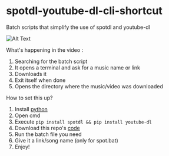 # spotdl-youtube-dl-cli-shortcut
Batch scripts that simplify the use of spotdl and youtube-dl

![Alt Text](https://raw.githubusercontent.com/TyraVex/spotdl-youtube-dl-cli-shortcut/main/demo.gif)

What's happening in the video :
1. Searching for the batch script
2. It opens a terminal and ask for a music name or link
3. Downloads it
4. Exit itself when done
5. Opens the directory where the music/video was downloaded

How to set this up?
1. Install <a href="https://www.python.org/downloads/">python</a>
2. Open cmd
3. Execute `pip install spotdl && pip install youtube-dl`
4. Download this repo's <a href="https://github.com/TyraVex/spotdl-youtube-dl-cli-shortcut/archive/refs/heads/main.zip">code</a>
5. Run the batch file you need
6. Give it a link/song name (only for spot.bat)
7. Enjoy!
